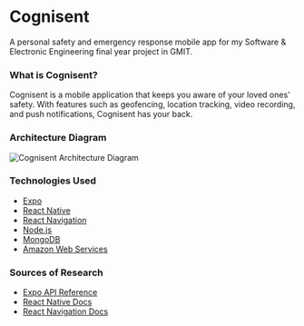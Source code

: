 # Cognisent
A personal safety and emergency response mobile app for my Software &amp; Electronic Engineering final year project in GMIT.

### What is Cognisent?

Cognisent is a mobile application that keeps you aware of your loved ones' safety. With features such as geofencing, location tracking, video recording, and push notifications, Cognisent has your back.

### Architecture Diagram

![Cognisent Architecture Diagram](https://i.imgur.com/N6UoltG.png "Architecture Diagram")

### Technologies Used

* [Expo](https://expo.dev/)
* [React Native](https://reactnative.dev/)
* [React Navigation](https://reactnavigation.org/)
* [Node.js](https://nodejs.org/en/)
* [MongoDB](https://www.mongodb.com/)
* [Amazon Web Services](https://aws.amazon.com/)

### Sources of Research

* [Expo API Reference](https://docs.expo.dev/versions/latest/)
* [React Native Docs](https://reactnative.dev/docs/getting-started)
* [React Navigation Docs](https://reactnavigation.org/docs/getting-started)
